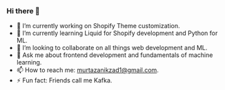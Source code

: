 ### Hi there 👋

- 🔭 I’m currently working on Shopify Theme customization.
- 🌱 I’m currently learning Liquid for Shopify development and Python for ML.
- 👯 I’m looking to collaborate on all things web development and ML.
- 💬 Ask me about frontend development and fundamentals of machine learning.
- 📫 How to reach me: murtazanikzad1@gmail.com.
- ⚡ Fun fact: Friends call me Kafka.

